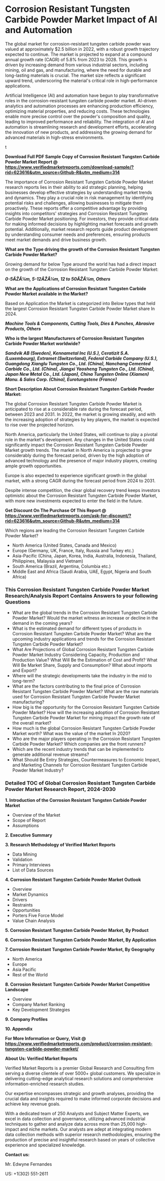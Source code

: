 <meta name="title" content="Global  Corrosion Resistant Tungsten Carbide Powder Market Impact of AI and Automation"><meta name="description" content="  The global market for corrosion-resistant tungsten carbide powder was valued at approximately $2.5 billion in 2022, with a robust growth trajectory expected to conti"><meta name="title" content=" Corrosion Resistant Tungsten Carbide Powder Market Size, Share, Scope, Trends, Growth, Opportunities, Analysis, Forecast"> <h1>Corrosion Resistant Tungsten Carbide Powder Market Impact of AI and Automation</h1> <p>The global market for corrosion-resistant tungsten carbide powder was valued at approximately $2.5 billion in 2022, with a robust growth trajectory expected to continue. The market is projected to expand at a compound annual growth rate (CAGR) of 5.8% from 2023 to 2028. This growth is driven by increasing demand from various industrial sectors, including mining, oil and gas, and manufacturing, where the need for durable and long-lasting materials is crucial. The market size reflects a significant upward trend, underscoring the material's critical role in high-performance applications.</p> <p>Artificial Intelligence (AI) and automation have begun to play transformative roles in the corrosion-resistant tungsten carbide powder market. AI-driven analytics and automation processes are enhancing production efficiency, optimizing material properties, and reducing costs. These technologies enable more precise control over the powder's composition and quality, leading to improved performance and reliability. The integration of AI and automation is streamlining research and development efforts, accelerating the innovation of new products, and addressing the growing demand for advanced materials in high-stress environments.</p> t</p><p id="" class=""><strong>Download Full PDF Sample Copy of Corrosion Resistant Tungsten Carbide Powder Market Report @ <a href="https://www.verifiedmarketreports.com/download-sample/?rid=623616&utm_source=Github-R&utm_medium=314" target="_blank">https://www.verifiedmarketreports.com/download-sample/?rid=623616&utm_source=Github-R&utm_medium=314</a></strong></p><p>The importance of&nbsp;Corrosion Resistant Tungsten Carbide Powder Market research reports lies in their ability to aid strategic planning, helping businesses develop effective strategies by understanding market trends and dynamics. They play a crucial role in risk management by identifying potential risks and challenges, allowing businesses to mitigate them proactively. These reports offer a competitive advantage by providing insights into competitors' strategies and Corrosion Resistant Tungsten Carbide Powder Market positioning. For investors, they provide critical data for making informed decisions by highlighting market forecasts and growth potential. Additionally, market research reports guide product development by understanding consumer needs and preferences, ensuring products meet market demands and drive business growth.</p><p><strong>What are the&nbsp;Type driving the growth of the Corrosion Resistant Tungsten Carbide Powder Market?</strong></p><p id="" class="">Growing demand for below Type around the world has had a direct impact on the growth of the Corrosion Resistant Tungsten Carbide Powder Market:</p><em><strong>0-5ÃŽÂ¼m, 5-12ÃŽÂ¼m, 12 to 50ÃŽÂ¼m, Others</strong></em></p><strong>What are the&nbsp;Applications&nbsp;of Corrosion Resistant Tungsten Carbide Powder Market available in the Market?</strong></p><p id="" class="">Based on Application the Market is categorized into Below types that held the largest Corrosion Resistant Tungsten Carbide Powder Market share In 2024.</p><em><strong>Machine Tools & Components, Cutting Tools, Dies & Punches, Abrasive Products, Others</strong></em></p><strong>Who is the largest Manufacturers of Corrosion Resistant Tungsten Carbide Powder Market worldwide?</strong></p><p><em><strong>Sandvik AB (Sweden), Kennametal Inc (U.S.), Ceratizit S.A. (Luxembourg), Extramet (Switzerland), Federal Carbide Company (U.S.), Guangdong Xianglu Tungsten Co., Ltd. (China), Nanchang Cemented Carbide Co., Ltd. (China), Jiangxi Yaosheng Tungsten Co., Ltd. (China), Japan New Metal Co., Ltd. (Japan), China Tungsten Online (Xiamen) Manu. & Sales Corp. (China), Eurotungstene (France)</strong></em></p><p id="" class=""><strong>Short Description About Corrosion Resistant Tungsten Carbide Powder Market:</strong></p><p>The global Corrosion Resistant Tungsten Carbide Powder Market is anticipated to rise at a considerable rate during the forecast period, between 2023 and 2031. In 2022, the market is growing steadily, and with the increasing adoption of strategies by key players, the market is expected to rise over the projected horizon.</p><p>North America, particularly the United States, will continue to play a pivotal role in the market's development. Any changes in the United States could significantly impact the Corrosion Resistant Tungsten Carbide Powder Market growth trends. The market in North America is projected to grow considerably during the forecast period, driven by the high adoption of advanced technology and the presence of major industry players, creating ample growth opportunities.</p><p>Europe is also expected to experience significant growth in the global market, with a strong CAGR during the forecast period from 2024 to 2031.</p><p>Despite intense competition, the clear global recovery trend keeps investors optimistic about the Corrosion Resistant Tungsten Carbide Powder Market, with more new investments expected to enter the field in the future.</p><p id="" class=""><strong>Get Discount On The Purchase Of This Report @ <a href="https://www.verifiedmarketreports.com/ask-for-discount/?rid=623616&utm_source=Github-R&utm_medium=314" target="_blank">https://www.verifiedmarketreports.com/ask-for-discount/?rid=623616&utm_source=Github-R&utm_medium=314</a></strong></p>Which regions are leading the Corrosion Resistant Tungsten Carbide Powder Market?</p><ul><li>North America (United States, Canada and Mexico)</li><li>Europe (Germany, UK, France, Italy, Russia and Turkey etc.)</li><li>Asia-Pacific (China, Japan, Korea, India, Australia, Indonesia, Thailand, Philippines, Malaysia and Vietnam)</li><li>South America (Brazil, Argentina, Columbia etc.)</li><li>Middle East and Africa (Saudi Arabia, UAE, Egypt, Nigeria and South Africa)</li></ul><h3 id="" class="">This Corrosion Resistant Tungsten Carbide Powder Market Research/Analysis Report Contains Answers to your following Questions</h3><ul><li>What are the global trends in the Corrosion Resistant Tungsten Carbide Powder Market? Would the market witness an increase or decline in the demand in the coming years?</li><li>What is the estimated demand for different types of products in Corrosion Resistant Tungsten Carbide Powder Market? What are the upcoming industry applications and trends for the Corrosion Resistant Tungsten Carbide Powder Market?</li><li>What Are Projections of Global Corrosion Resistant Tungsten Carbide Powder Market Industry Considering Capacity, Production and Production Value? What Will Be the Estimation of Cost and Profit? What Will Be Market Share, Supply and Consumption? What about imports and Export?</li><li>Where will the strategic developments take the industry in the mid to long-term?</li><li>What are the factors contributing to the final price of Corrosion Resistant Tungsten Carbide Powder Market? What are the raw materials used for Corrosion Resistant Tungsten Carbide Powder Market manufacturing?</li><li>How big is the opportunity for the Corrosion Resistant Tungsten Carbide Powder Market? How will the increasing adoption of Corrosion Resistant Tungsten Carbide Powder Market for mining impact the growth rate of the overall market?</li><li>How much is the global Corrosion Resistant Tungsten Carbide Powder Market worth? What was the value of the market In 2020?</li><li>Who are the major players operating in the Corrosion Resistant Tungsten Carbide Powder Market? Which companies are the front runners?</li><li>Which are the recent industry trends that can be implemented to generate additional revenue streams?</li><li>What Should Be Entry Strategies, Countermeasures to Economic Impact, and Marketing Channels for Corrosion Resistant Tungsten Carbide Powder Market Industry?</li></ul><h3 id="" class="">Detailed TOC of Global Corrosion Resistant Tungsten Carbide Powder Market Research Report, 2024-2030</h3><p id="" class=""><strong>1. Introduction of the Corrosion Resistant Tungsten Carbide Powder Market</strong></p><ul><li>Overview of the Market</li><li>Scope of Report</li><li>Assumptions</li></ul><p id="" class=""><strong>2. Executive Summary</strong></p><p id="" class=""><strong>3. Research Methodology of Verified Market Reports</strong></p><ul><li>Data Mining</li><li>Validation</li><li>Primary Interviews</li><li>List of Data Sources</li></ul><p id="" class=""><strong>4. Corrosion Resistant Tungsten Carbide Powder Market Outlook</strong></p><ul><li>Overview</li><li>Market Dynamics</li><li>Drivers</li><li>Restraints</li><li>Opportunities</li><li>Porters Five Force Model</li><li>Value Chain Analysis</li></ul><p id="" class=""><strong>5. Corrosion Resistant Tungsten Carbide Powder Market, By Product</strong></p><p id="" class=""><strong>6. Corrosion Resistant Tungsten Carbide Powder Market, By Application</strong></p><p id="" class=""><strong>7. Corrosion Resistant Tungsten Carbide Powder Market, By Geography</strong></p><ul><li>North America</li><li>Europe</li><li>Asia Pacific</li><li>Rest of the World</li></ul><p id="" class=""><strong>8. Corrosion Resistant Tungsten Carbide Powder Market Competitive Landscape</strong></p><ul><li>Overview</li><li>Company Market Ranking</li><li>Key Development Strategies</li></ul><p id="" class=""><strong>9. Company Profiles</strong></p><p id="" class=""><strong>10. Appendix</strong></p><p id="" class=""><strong>For More Information or Query, Visit @ <a href="https://www.verifiedmarketreports.com/product/corrosion-resistant-tungsten-carbide-powder-market/" target="_blank">https://www.verifiedmarketreports.com/product/corrosion-resistant-tungsten-carbide-powder-market/</a></strong></p><p id="" class=""><strong>About Us: Verified Market Reports</strong></p><p id="" class="">Verified Market Reports is a premier Global Research and Consulting firm serving a diverse clientele of over 5000+ global customers. We specialize in delivering cutting-edge analytical research solutions and comprehensive information-enriched research studies.</p><p id="" class="">Our expertise encompasses strategic and growth analyses, providing the crucial data and insights required to make informed corporate decisions and achieve key revenue goals.</p><p id="" class="">With a dedicated team of 250 Analysts and Subject Matter Experts, we excel in data collection and governance, utilizing advanced industrial techniques to gather and analyze data across more than 25,000 high-impact and niche markets. Our analysts are adept at integrating modern data collection methods with superior research methodologies, ensuring the production of precise and insightful research based on years of collective experience and specialized knowledge.</p><p id="" class=""><strong>Contact us:</strong></p><p id="" class="">Mr. Edwyne Fernandes</p><p id="" class="">US: +1(302) 551-2611</p>